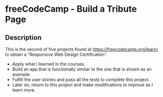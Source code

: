# freeCodeCamp - Build a Tribute Page 

## Description

This is the second of five projects found at https://freecodecamp.org/learn/ to obtain a "Responsive Web Design Certification".

- Apply what I learned in the courses.
- Build an app that is functionally similar to the one that is shown as an example.
- Fulfill the user stories and pass all the tests to complete this project.
- Later on, return to this project and make modifications to improve as I learn more.
